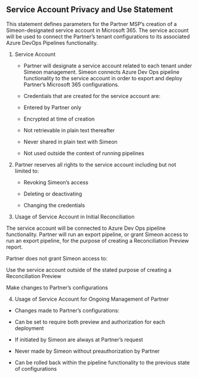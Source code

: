 ## Service Account Privacy and Use Statement 

This statement defines parameters for the Partner MSP’s creation of a Simeon-designated service account in Microsoft 365. The service account will be used to connect the Partner’s tenant configurations to its associated Azure DevOps Pipelines functionality.  

1. Service Account 

    - Partner will designate a service account related to each tenant under Simeon management. Simeon connects Azure Dev Ops pipeline functionality to the service account in order to export and deploy Partner’s Microsoft 365 configurations.  

    - Credentials that are created for the service account are: 

    - Entered by Partner only 

    - Encrypted at time of creation 

    - Not retrievable in plain text thereafter 

    - Never shared in plain text with Simeon 

    - Not used outside the context of running pipelines 

2. Partner reserves all rights to the service account including but not limited to: 

    - Revoking Simeon’s access  

    - Deleting or deactivating  

    - Changing the credentials 
 
3. Usage of Service Account in Initial Reconciliation 

The service account will be connected to Azure Dev Ops pipeline functionality. Partner will run an export pipeline, or grant Simeon access to run an export pipeline, for the purpose of creating a Reconciliation Preview report. 

Partner does not grant Simeon access to:  

Use the service account outside of the stated purpose of creating a Reconciliation Preview 

Make changes to Partner’s configurations 

4. Usage of Service Account for Ongoing Management of Partner 
  - Changes made to Partner’s configurations: 
 
  - Can be set to require both preview and authorization for each deployment 

  - If initiated by Simeon are always at Partner’s request 

  - Never made by Simeon without preauthorization by Partner 

  - Can be rolled back within the pipeline functionality to the previous state of configurations  

